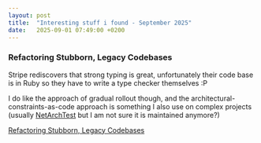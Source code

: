 ```yaml
---
layout: post
title:  "Interesting stuff i found - September 2025"
date:   2025-09-01 07:49:00 +0200
---
```

### Refactoring Stubborn, Legacy Codebases
Stripe rediscovers that strong typing is great, unfortunately their code base is in Ruby so they have to write a type checker themselves :P

I do like the approach of gradual rollout though, and the architectural-constraints-as-code approach is something I also use on complex projects 
(usually [NetArchTest](https://github.com/BenMorris/NetArchTest/) but I am not sure it is maintained anymore?) 

[Refactoring Stubborn, Legacy Codebases](https://www.infoq.com/presentations/refactoring-legacy-codebases/)
